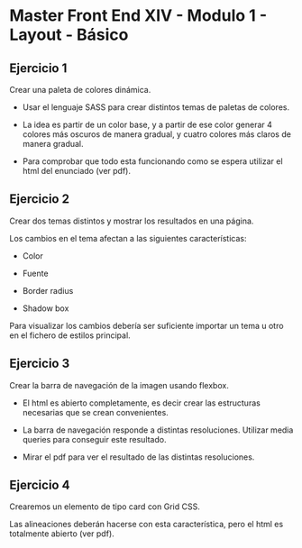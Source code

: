 # Master Front End XIV - Modulo 1 - Layout - Básico


## Ejercicio 1

Crear una paleta de colores dinámica.

- Usar el lenguaje SASS para crear distintos temas de paletas de colores.

- La idea es partir de un color base, y a partir de ese color generar 4 colores más oscuros de manera gradual, y cuatro colores más claros de manera gradual.

- Para comprobar que todo esta funcionando como se espera utilizar el html del enunciado (ver pdf).


## Ejercicio 2

Crear dos temas distintos y mostrar los resultados en una página.

Los cambios en el tema afectan a las siguientes características:

- Color

- Fuente

- Border radius

- Shadow box

Para visualizar los cambios debería ser suficiente importar un tema u otro en el fichero de estilos principal.


## Ejercicio 3

Crear la barra de navegación de la imagen usando flexbox.

- El html es abierto completamente, es decir crear las estructuras necesarias que se crean convenientes.

- La barra de navegación responde a distintas resoluciones. Utilizar media queries para conseguir este resultado.

- Mirar el pdf para ver el resultado de las distintas resoluciones.


## Ejercicio 4

Crearemos un elemento de tipo card con Grid CSS.

Las alineaciones deberán hacerse con esta característica, pero el html es totalmente abierto (ver pdf).